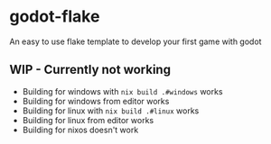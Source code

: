 # godot-flake
An easy to use flake template to develop your first game with godot

## WIP - Currently not working
* Building for windows with `nix build .#windows` works
* Building for windows from editor works
* Building for linux with `nix build .#linux` works
* Building for linux from editor works
* Building for nixos doesn't work
